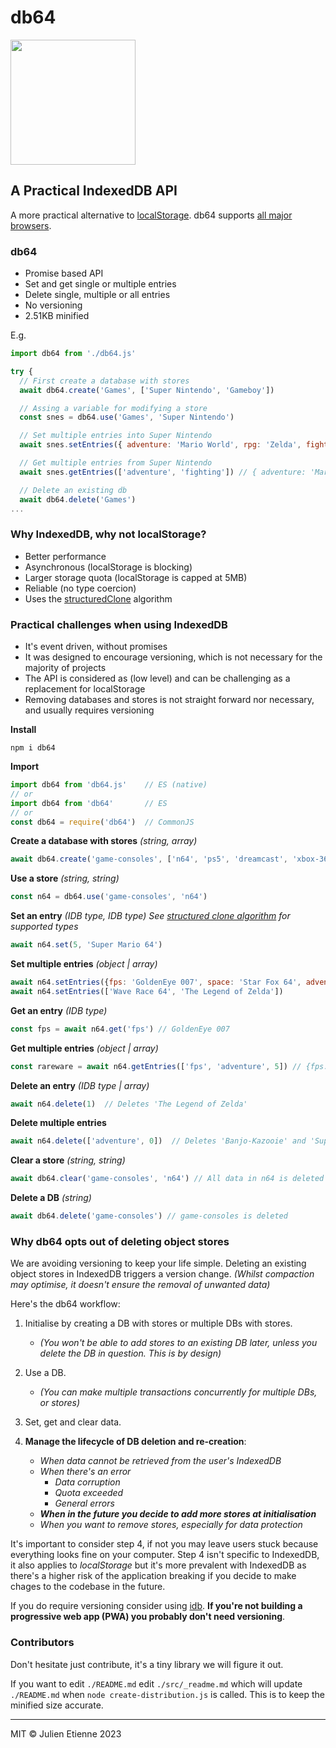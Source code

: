 # db64
<img src="https://github.com/julienetie/db64/assets/7676299/29665616-14d5-4e14-a3ff-191cc6aae7fa" width="200">

## A Practical IndexedDB API

A more practical alternative to [localStorage](https://developer.mozilla.org/en-US/docs/Web/API/Window/localStorage). db64 supports [all major browsers](https://caniuse.com/indexeddb).  


### db64
- Promise based API
- Set and get single or multiple entries
- Delete single, multiple or all entries
- No versioning 
- 2.51KB minified

E.g.
```javascript
import db64 from './db64.js'

try {
  // First create a database with stores
  await db64.create('Games', ['Super Nintendo', 'Gameboy'])

  // Assing a variable for modifying a store
  const snes = db64.use('Games', 'Super Nintendo')

  // Set multiple entries into Super Nintendo
  await snes.setEntries({ adventure: 'Mario World', rpg: 'Zelda', fighting: 'Street Fighter II' })

  // Get multiple entries from Super Nintendo
  await snes.getEntries(['adventure', 'fighting']) // { adventure: 'Mario Wrold', fighting: 'Street Fighter II' }

  // Delete an existing db 
  await db64.delete('Games')
...
```

### Why IndexedDB, why not localStorage?
- Better performance
- Asynchronous (localStorage is blocking)
- Larger storage quota (localStorage is capped at 5MB)
- Reliable (no type coercion)
- Uses the [structuredClone](https://developer.mozilla.org/en-US/docs/Web/API/structuredClone) algorithm

### Practical challenges when using IndexedDB
- It's event driven, without promises
- It was designed to encourage versioning, which is not necessary for the majority of projects
- The API is considered as (low level) and can be challenging as a replacement for localStorage
- Removing databases and stores is not straight forward nor necessary, and usually requires versioning


**Install**
```
npm i db64
```
**Import**
```javascript
import db64 from 'db64.js'    // ES (native)
// or
import db64 from 'db64'       // ES
// or
const db64 = require('db64')  // CommonJS
```

**Create a database with stores**  _(string, array)_
```javascript 
await db64.create('game-consoles', ['n64', 'ps5', 'dreamcast', 'xbox-360'])
```

**Use a store**  _(string, string)_
```javascript 
const n64 = db64.use('game-consoles', 'n64')
```

**Set an entry** _(IDB type, IDB type)_ _See [structured clone algorithm](https://developer.mozilla.org/en/US/docs/Web/API/Web_Workers_API/Structured_clone_algorithm) for supported types_
```javascript
await n64.set(5, 'Super Mario 64')
```
**Set multiple entries** _(object | array)_
```javascript
await n64.setEntries({fps: 'GoldenEye 007', space: 'Star Fox 64', adventure: 'Banjo-Kazooie'})
await n64.setEntries(['Wave Race 64', 'The Legend of Zelda'])
```

**Get an entry** _(IDB type)_
```javascript
const fps = await n64.get('fps') // GoldenEye 007
```

**Get multiple entries** _(object | array)_
```javascript
const rareware = await n64.getEntries(['fps', 'adventure', 5]) // {fps: 'GoldenEye 007', adventure: 'Banjo-Kazooie', 0: 'Super Mario 64'}
```
**Delete an entry** _(IDB type | array)_
```javascript
await n64.delete(1)  // Deletes 'The Legend of Zelda'
```

**Delete multiple entries**
```javascript
await n64.delete(['adventure', 0])  // Deletes 'Banjo-Kazooie' and 'Super Mario 64'
```

**Clear a store** _(string, string)_
```javascript
await db64.clear('game-consoles', 'n64') // All data in n64 is deleted
```

**Delete a DB** _(string)_
```javascript
await db64.delete('game-consoles') // game-consoles is deleted
```

### Why db64 opts out of deleting object stores
We are avoiding versioning to keep your life simple. Deleting an existing object stores in IndexedDB triggers a version change. _(Whilst compaction may optimise, it doesn't ensure the removal of unwanted data)_

Here's the db64 workflow:

1. Initialise by creating a DB with stores or multiple DBs with stores.
    - _(You won't be able to add stores to an existing DB later, unless you delete the DB in question. This is by design)_

2. Use a DB.
    - _(You can make multiple transactions concurrently for multiple DBs, or stores)_

3. Set, get and clear data.

4. **Manage the lifecycle of DB deletion and re-creation**:
    - _When data cannot be retrieved from the user's IndexedDB_
    - _When there's an error_
      - _Data corruption_
      - _Quota exceeded_
      - _General errors_
    - _**When in the future you decide to add more stores at initialisation**_
    - _When you want to remove stores, especially for data protection_

It's important to consider step 4, if not you may leave users stuck because everything looks fine on your computer.
Step 4 isn't specific to IndexedDB, it also applies to _localStorage_ but it's more prevalent with IndexedDB as there's 
a higher risk of the application breaking if you decide to make chages to the codebase in the future.

If you do require versioning consider using [idb](https://github.com/jakearchibald/idb). **If you're not building a progressive web app (PWA) you probably don't need versioning**.

### Contributors
Don't hesitate just contribute, it's a tiny library we will figure it out.

If you want to edit `./README.md` edit `./src/_readme.md` which will update `./README.md` when `node create-distribution.js` is called.
This is to keep the minified size accurate.

---
MIT © Julien Etienne 2023
